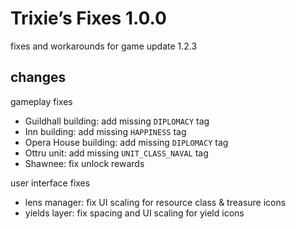 # Trixie’s Fixes 1.0.0
fixes and workarounds for game update 1.2.3

## changes
gameplay fixes
- Guildhall building: add missing `DIPLOMACY` tag
- Inn building: add missing `HAPPINESS` tag
- Opera House building: add missing `DIPLOMACY` tag
- Ottru unit: add missing `UNIT_CLASS_NAVAL` tag
- Shawnee: fix unlock rewards

user interface fixes
- lens manager: fix UI scaling for resource class & treasure icons
- yields layer: fix spacing and UI scaling for yield icons
